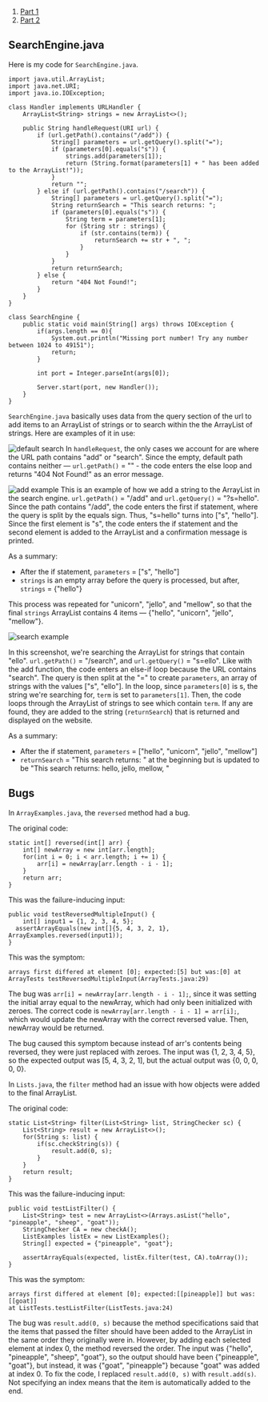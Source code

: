 1. [Part 1](#searchengine.java)
2. [Part 2](#bugs)

## SearchEngine.java
Here is my code for ```SearchEngine.java```.

    import java.util.ArrayList;
    import java.net.URI;
    import java.io.IOException;

    class Handler implements URLHandler {
        ArrayList<String> strings = new ArrayList<>();

        public String handleRequest(URI url) {
            if (url.getPath().contains("/add")) {
                String[] parameters = url.getQuery().split("=");
                if (parameters[0].equals("s")) {
                    strings.add(parameters[1]);
                    return (String.format(parameters[1] + " has been added to the ArrayList!"));
                }
                return "";
            } else if (url.getPath().contains("/search")) {
                String[] parameters = url.getQuery().split("=");
                String returnSearch = "This search returns: ";
                if (parameters[0].equals("s")) {
                    String term = parameters[1];
                    for (String str : strings) {
                        if (str.contains(term)) {
                            returnSearch += str + ", ";
                        }
                    }
                }
                return returnSearch;
            } else {
                return "404 Not Found!";
            }
        }
    }

    class SearchEngine {
        public static void main(String[] args) throws IOException {
            if(args.length == 0){
                System.out.println("Missing port number! Try any number between 1024 to 49151");
                return;
            }

            int port = Integer.parseInt(args[0]);

            Server.start(port, new Handler());
        }
    }

```SearchEngine.java``` basically uses data from the query section of the url to add items to an ArrayList of strings or to search within the the ArrayList of strings. Here are examples of it in use:

![default search](lab-report-2/2-search-default-404.png)
In ```handleRequest```, the only cases we account for are where the URL path contains "add" or "search". Since the empty, default path contains neither — ```url.getPath()```  = "" - the code enters the else loop and returns "404 Not Found!" as an error message. 

![add example](lab-report-2/2-search-add-hello.png) 
This is an example of how we add a string to the ArrayList in the search engine. ```url.getPath()``` = "/add" and ```url.getQuery()``` = "?s=hello". Since the path contains "/add", the code enters the first if statement, where the query is split by the equals sign. Thus, "s=hello" turns into ["s", "hello"]. Since the first element is "s", the code enters the if statement and the second element is added to the ArrayList and a confirmation message is printed. 

As a summary:
- After the if statement, ```parameters``` = ["s", "hello"]
- ```strings``` is an empty array before the query is processed, but after, ```strings``` = {"hello"}

This process was repeated for "unicorn", "jello", and "mellow", so that the final ```strings``` ArrayList contains 4 items — {"hello", "unicorn", "jello", "mellow"}.

![search example](lab-report-2/2-search-ello.png)

In this screenshot, we're searching the ArrayList for strings that contain "ello". ```url.getPath()``` = "/search", and ```url.getQuery()``` = "s=ello". Like with the add function, the code enters an else-if loop because the URL contains "search". The query is then split at the "=" to create ```parameters```, an array of strings with the values ["s", "ello"]. In the loop, since ```parameters[0]``` is s, the string we're searching for, ```term``` is set to ```parameters[1]```. Then, the code loops through the ArrayList of strings to see which contain ```term```. If any are found, they are added to the string (```returnSearch```) that is returned and displayed on the website. 

As a summary:
- After the if statement, ```parameters``` = ["hello", "unicorn", "jello", "mellow"]
- ```returnSearch``` = "This search returns: " at the beginning but is updated to be "This search returns: hello, jello, mellow, "

## Bugs
In ```ArrayExamples.java```, the ```reversed``` method had a bug. 

The original code: 

    static int[] reversed(int[] arr) {
        int[] newArray = new int[arr.length];
        for(int i = 0; i < arr.length; i += 1) {
            arr[i] = newArray[arr.length - i - 1];
        }
        return arr;
    }
  
This was the failure-inducing input: 

    public void testReversedMultipleInput() {
        int[] input1 = {1, 2, 3, 4, 5};
      assertArrayEquals(new int[]{5, 4, 3, 2, 1}, ArrayExamples.reversed(input1));
    }

This was the symptom: 

    arrays first differed at element [0]; expected:[5] but was:[0] at ArrayTests testReversedMultipleInput(ArrayTests.java:29)

The bug was ```arr[i] = newArray[arr.length - i - 1];```, since it was setting the initial array equal to the newArray, which had only been initialized with zeroes. The correct code is ```newArray[arr.length - i - 1] = arr[i];```, which would update the newArray with the correct reversed value. Then, newArray would be returned. 

The bug caused this symptom because instead of arr's contents being reversed, they were just replaced with zeroes. The input was {1, 2, 3, 4, 5}, so the expected output was [5, 4, 3, 2, 1], but the actual output was {0, 0, 0, 0, 0}.

In ```Lists.java```, the ```filter``` method had an issue with how objects were added to the final ArrayList. 

The original code: 

    static List<String> filter(List<String> list, StringChecker sc) {
        List<String> result = new ArrayList<>();
        for(String s: list) {
            if(sc.checkString(s)) {
                result.add(0, s);
            }
        }
        return result;
    }

This was the failure-inducing input: 

    public void testListFilter() {
        List<String> test = new ArrayList<>(Arrays.asList("hello", "pineapple", "sheep", "goat"));
        StringChecker CA = new checkA();
        ListExamples listEx = new ListExamples();
        String[] expected = {"pineapple", "goat"};

        assertArrayEquals(expected, listEx.filter(test, CA).toArray());
    }

This was the symptom: 

    arrays first differed at element [0]; expected:[[pineapple]] but was:[[goat]]
    at ListTests.testListFilter(ListTests.java:24)

The bug was ```result.add(0, s)``` because the method specifications said that the items that passed the filter should have been added to the ArrayList in the same order they originally were in. However, by adding each selected element at index 0, the method reversed the order. The input was {"hello", "pineapple", "sheep", "goat"}, so the output should have been {"pineapple", "goat"}, but instead, it was {"goat", "pineapple"} because "goat" was added at index 0. To fix the code, I replaced ```result.add(0, s)``` with ```result.add(s)```. Not specifying an index means that the item is automatically added to the end. 


